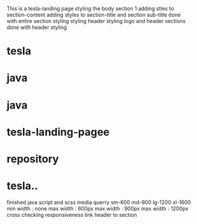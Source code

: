 This is a tesla-landing page
styling the body section 1
adding stles to section-content
adding styles to section-title and section sub-title
done with entire section styling
styling header
styling logo and header sections
done with header styling

# tesla
# java
# java
# tesla-landing-pagee
# repository
# tesla..
finished java script and scss
media querry 
sm-600
md-900
lg-1200
xl-1600
min width : none
max width : 600px
max width : 900px
max width : 1200px
cross checking responsiveness
link header to section

